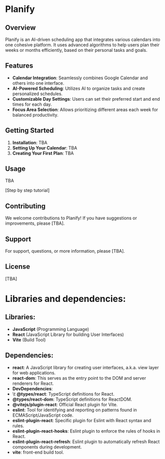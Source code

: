 # Planify

## Overview

Planify is an AI-driven scheduling app that integrates various calendars into one cohesive platform. It uses advanced algorithms to help users plan their weeks or months efficiently, based on their personal tasks and goals.

## Features

- **Calendar Integration**: Seamlessly combines Google Calendar and others into one interface.
- **AI-Powered Scheduling**: Utilizes AI to organize tasks and create personalized schedules.
- **Customizable Day Settings**: Users can set their preferred start and end times for each day.
- **Focus Area Selection**: Allows prioritizing different areas each week for balanced productivity.

## Getting Started

1. **Installation**: TBA
2. **Setting Up Your Calendar**: TBA
3. **Creating Your First Plan**: TBA

## Usage

TBA

[Step by step tutorial]

## Contributing

We welcome contributions to Planify! If you have suggestions or improvements, please [TBA].

## Support

For support, questions, or more information, please [TBA].

## License

[TBA]






# Libraries and dependencies:

## Libraries:
- **JavaScript** (Programming Language)
- **React** (JavaScript Library for building User Interfaces)
- **Vite** (Build Tool)

## Dependencies:
- **react**: A JavaScript library for creating user interfaces, a.k.a. view layer for web applications.
- **react-dom**: This serves as the entry point to the DOM and server renderers for React.
- **DevDependencies**:
-   \t **@types/react**: TypeScript definitions for React.
-   **@types/react-dom**: TypeScript definitions for ReactDOM.
-   **@vitejs/plugin-react**: Official React plugin for Vite.
- **eslint**: Tool for identifying and reporting on patterns found in ECMAScript/JavaScript code.
- **eslint-plugin-react**: Specific plugin for Eslint with React syntax and rules.
- **eslint-plugin-react-hooks**: Eslint plugin to enforce the rules of hooks in React.
- **eslint-plugin-react-refresh**: Eslint plugin to automatically refresh React components during development.
- **vite**: front-end build tool.
